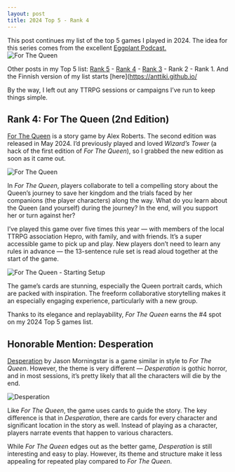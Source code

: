 ```yaml
---
layout: post
title: 2024 Top 5 - Rank 4
---
```

This post continues my list of the top 5 games I played in 2024. The idea for this series comes from the excellent [Eggplant Podcast.](https://eggplant.show/)  
![For The Queen](https://anttiki.github.io/images/for-the-queen-header.jpg "For The Queen")

Other posts in my Top 5 list: [Rank 5](https://anttiki.github.io/Top-5-2024-Rank-5/) - [Rank 4](https://anttiki.github.io/Top-5-2024-Rank-4/) - [Rank 3](https://anttiki.github.io/Top-5-2024-Rank-3/) - Rank 2 - Rank 1. And the Finnish version of my list starts [here](https://anttiki.github.io/

By the way, I left out any TTRPG sessions or campaigns I’ve run to keep things simple.

## Rank 4: For The Queen (2nd Edition)

[For The Queen](https://darringtonpress.com/forthequeen/) is a story game by Alex Roberts. The second edition was released in May 2024. I’d previously played and loved *Wizard’s Tower* (a hack of the first edition of *For The Queen*), so I grabbed the new edition as soon as it came out.  

![For The Queen](https://anttiki.github.io/images/for-the-queen1.jpg "For The Queen")

In *For The Queen*, players collaborate to tell a compelling story about the Queen’s journey to save her kingdom and the trials faced by her companions (the player characters) along the way. What do you learn about the Queen (and yourself) during the journey? In the end, will you support her or turn against her?

I’ve played this game over five times this year — with members of the local TTRPG association Hepro, with family, and with friends. It’s a super accessible game to pick up and play. New players don’t need to learn any rules in advance — the 13-sentence rule set is read aloud together at the start of the game.  

![For The Queen - Starting Setup](https://anttiki.github.io/images/for-the-queen2.jpg "For The Queen - Starting Setup")

The game’s cards are stunning, especially the Queen portrait cards, which are packed with inspiration. The freeform collaborative storytelling makes it an especially engaging experience, particularly with a new group.  

Thanks to its elegance and replayability, *For The Queen* earns the #4 spot on my 2024 Top 5 games list.

## Honorable Mention: Desperation

[Desperation](https://bullypulpitgames.itch.io/desperation) by Jason Morningstar is a game similar in style to *For The Queen*. However, the theme is very different — *Desperation* is gothic horror, and in most sessions, it’s pretty likely that all the characters will die by the end.

![Desperation](https://anttiki.github.io/images/desperation.jpg "Desperation")

Like *For The Queen*, the game uses cards to guide the story. The key difference is that in *Desperation*, there are cards for every character and significant location in the story as well. Instead of playing as a character, players narrate events that happen to various characters.

While *For The Queen* edges out as the better game, *Desperation* is still interesting and easy to play. However, its theme and structure make it less appealing for repeated play compared to *For The Queen*.
